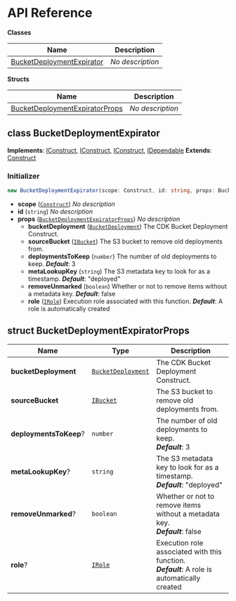 # API Reference

**Classes**

Name|Description
----|-----------
[BucketDeploymentExpirator](#cdk-bucket-deployment-expirator-bucketdeploymentexpirator)|*No description*


**Structs**

Name|Description
----|-----------
[BucketDeploymentExpiratorProps](#cdk-bucket-deployment-expirator-bucketdeploymentexpiratorprops)|*No description*



## class BucketDeploymentExpirator  <a id="cdk-bucket-deployment-expirator-bucketdeploymentexpirator"></a>



__Implements__: [IConstruct](#constructs-iconstruct), [IConstruct](#aws-cdk-core-iconstruct), [IConstruct](#constructs-iconstruct), [IDependable](#aws-cdk-core-idependable)
__Extends__: [Construct](#aws-cdk-core-construct)

### Initializer




```ts
new BucketDeploymentExpirator(scope: Construct, id: string, props: BucketDeploymentExpiratorProps)
```

* **scope** (<code>[Construct](#aws-cdk-core-construct)</code>)  *No description*
* **id** (<code>string</code>)  *No description*
* **props** (<code>[BucketDeploymentExpiratorProps](#cdk-bucket-deployment-expirator-bucketdeploymentexpiratorprops)</code>)  *No description*
  * **bucketDeployment** (<code>[BucketDeployment](#aws-cdk-aws-s3-deployment-bucketdeployment)</code>)  The CDK Bucket Deployment Construct. 
  * **sourceBucket** (<code>[IBucket](#aws-cdk-aws-s3-ibucket)</code>)  The S3 bucket to remove old deployments from. 
  * **deploymentsToKeep** (<code>number</code>)  The number of old deployments to keep. __*Default*__: 3
  * **metaLookupKey** (<code>string</code>)  The S3 metadata key to look for as a timestamp. __*Default*__: "deployed"
  * **removeUnmarked** (<code>boolean</code>)  Whether or not to remove items without a metadata key. __*Default*__: false
  * **role** (<code>[IRole](#aws-cdk-aws-iam-irole)</code>)  Execution role associated with this function. __*Default*__: A role is automatically created




## struct BucketDeploymentExpiratorProps  <a id="cdk-bucket-deployment-expirator-bucketdeploymentexpiratorprops"></a>






Name | Type | Description 
-----|------|-------------
**bucketDeployment** | <code>[BucketDeployment](#aws-cdk-aws-s3-deployment-bucketdeployment)</code> | The CDK Bucket Deployment Construct.
**sourceBucket** | <code>[IBucket](#aws-cdk-aws-s3-ibucket)</code> | The S3 bucket to remove old deployments from.
**deploymentsToKeep**? | <code>number</code> | The number of old deployments to keep.<br/>__*Default*__: 3
**metaLookupKey**? | <code>string</code> | The S3 metadata key to look for as a timestamp.<br/>__*Default*__: "deployed"
**removeUnmarked**? | <code>boolean</code> | Whether or not to remove items without a metadata key.<br/>__*Default*__: false
**role**? | <code>[IRole](#aws-cdk-aws-iam-irole)</code> | Execution role associated with this function.<br/>__*Default*__: A role is automatically created



